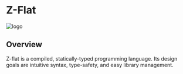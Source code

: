 # Z-Flat

![logo](https://github.com/adamhutchings/zflat/blob/main/logo.png)

## Overview

Z-flat is a compiled, statically-typed programming language. Its design goals
are intuitive syntax, type-safety, and easy library management.
